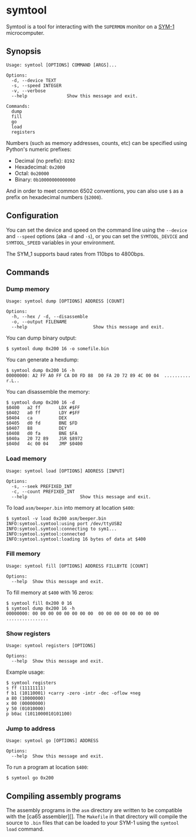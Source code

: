 # symtool

Symtool is a tool for interacting with the `SUPERMON` monitor on a
[SYM-1][] microcomputer.

[sym-1]: https://en.wikipedia.org/wiki/SYM-1

## Synopsis

```
Usage: symtool [OPTIONS] COMMAND [ARGS]...

Options:
  -d, --device TEXT
  -s, --speed INTEGER
  -v, --verbose
  --help               Show this message and exit.

Commands:
  dump
  fill
  go
  load
  registers
```

Numbers (such as memory addresses, counts, etc) can be specified
using Python's numeric prefixes:

- Decimal (no prefix): `8192`
- Hexadecimal: `0x2000`
- Octal: `0o20000`
- Binary: `0b10000000000000`

And in order to meet common 6502 conventions, you can also use `$` as
a prefix on hexadecimal numbers (`$2000`).

## Configuration

You can set the device and speed on the command line using the
`--device` and `--speed` options (aka `-d` and `-s`), or you can set
the `SYMTOOL_DEVICE` and `SYMTOOL_SPEED` variables in your
environment.

The SYM_1 supports baud rates from 110bps to 4800bps.

## Commands

### Dump memory

```
Usage: symtool dump [OPTIONS] ADDRESS [COUNT]

Options:
  -h, --hex / -d, --disassemble
  -o, --output FILENAME
  --help                         Show this message and exit.
```

You can dump binary output:

```
$ symtool dump 0x200 16 -o somefile.bin
```

You can generate a hexdump:

```
$ symtool dump 0x200 16 -h
00000000: A2 FF A0 FF CA D0 FD 88  D0 FA 20 72 89 4C 00 04  .......... r.L..
```

You can disassemble the memory:

```
$ symtool dump 0x200 16 -d
$0400   a2 ff       LDX #$FF
$0402   a0 ff       LDY #$FF
$0404   ca          DEX
$0405   d0 fd       BNE $FD
$0407   88          DEY
$0408   d0 fa       BNE $FA
$040a   20 72 89    JSR $8972
$040d   4c 00 04    JMP $0400
```

### Load memory

```
Usage: symtool load [OPTIONS] ADDRESS [INPUT]

Options:
  -s, --seek PREFIXED_INT
  -c, --count PREFIXED_INT
  --help                    Show this message and exit.
```

To load `asm/beeper.bin` into memory at location `$400`:

```
$ symtool -v load 0x200 asm/beeper.bin
INFO:symtool.symtool:using port /dev/ttyUSB2
INFO:symtool.symtool:connecting to sym1...
INFO:symtool.symtool:connected
INFO:symtool.symtool:loading 16 bytes of data at $400
```

### Fill memory

```
Usage: symtool fill [OPTIONS] ADDRESS FILLBYTE [COUNT]

Options:
  --help  Show this message and exit.
```

To fill memory at `$400` with 16 zeros:

```
$ symtool fill 0x200 0 16
$ symtool dump 0x200 16 -h
00000000: 00 00 00 00 00 00 00 00  00 00 00 00 00 00 00 00  ................
```

### Show registers

```
Usage: symtool registers [OPTIONS]

Options:
  --help  Show this message and exit.
```

Example usage:


```
$ symtool registers
s ff (11111111)
f b1 (10110001) +carry -zero -intr -dec -oflow +neg
a 80 (10000000)
x 00 (00000000)
y 50 (01010000)
p b0ac (1011000010101100)
```

### Jump to address

```
Usage: symtool go [OPTIONS] ADDRESS

Options:
  --help  Show this message and exit.
```

To run a program at location `$400`:

```
$ symtool go 0x200
```

## Compiling assembly programs

The assembly programs in the `asm` directory are written to be
compatible with the [ca65 assembler][]. The `Makefile` in that
directory will compile the source to `.bin` files that can be loaded
to your SYM-1 using the `symtool load` command.

[ca65]: https://cc65.github.io/doc/ca65.html

